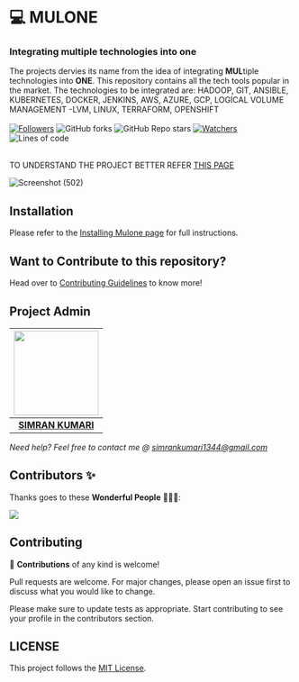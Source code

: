 # 💻 MULONE
### Integrating multiple technologies into one
The projects dervies its name from the idea of integrating <b>MUL</b>tiple technologies into <b>ONE</b>.
This repository contains all the tech tools popular in the market. The technologies to be integrated are:
HADOOP, GIT, ANSIBLE, KUBERNETES, DOCKER, JENKINS, AWS, AZURE, GCP, LOGICAL VOLUME MANAGEMENT -LVM, LINUX, TERRAFORM, OPENSHIFT <br><br>
 [![Followers](https://img.shields.io/github/followers/simranquirky?style=for-the-badge)](https://github.com/simrnquirky?tab=followers)
 ![GitHub forks](https://img.shields.io/github/forks/simranquirky/MULONE?style=for-the-badge)
 ![GitHub Repo stars](https://img.shields.io/github/stars/simranquirky/MULONE?style=for-the-badge)
 [![Watchers](https://img.shields.io/github/watchers/simranquirky/MULONE?style=for-the-badge)](https://github.com/simranquirky/MULONE/watchers)
 ![Lines of code](https://img.shields.io/tokei/lines/github/simranquirky/MULONE?style=for-the-badge)
 <br><br>
<!-- ![MULONE](https://socialify.git.ci/simranquirky/MULONE/image?forks=1&issues=1&language=2&owner=1&pattern=Brick%20Wall&pulls=1&stargazers=1&theme=Dark) -->

TO UNDERSTAND THE PROJECT BETTER REFER [THIS PAGE]()

![Screenshot (502)](https://user-images.githubusercontent.com/60690997/135391591-f3418094-de0e-4888-86af-b9e80275f44f.png)


## Installation
Please refer to the [Installing Mulone page](https://github.com/simranquirky/MULONE/wiki/Installing-Mulone) for full instructions. 

## Want to Contribute to this repository?
Head over to [Contributing Guidelines](https://github.com//simranquirky/MULONE/blob/master/CONTRIBUTING.md) to know more!

## Project Admin

|                                     <a href="https://github.com/simranquirky"><img src="https://avatars.githubusercontent.com/u/60690997?s=400&u=9530610016fa2171d559af8bcdb3e9178bb7d308&v=4" width=150px height=150px /></a>                                      |
| :-----------------------------------------------------------------------------------------------------------------------------------------------------------------------------------------------------------------------------------------------------------------: |
|                                                                                      **[SIMRAN KUMARI](https://www.linkedin.com/in/simran-kumari-810212190/)**                                                                                    |

*Need help? Feel free to contact me @ simrankumari1344@gmail.com*

 ## Contributors ✨

Thanks goes to these **Wonderful People** 👨🏻‍💻:       

<a href="https://github.com/simranquirky/simranquirky.github.io/graphs/contributors">
  <img src="https://contrib.rocks/image?repo=simranquirky/simranquirky.github.io" />
</a> 

## Contributing

🚀 **Contributions** of any kind is welcome!

Pull requests are welcome. For major changes, please open an issue first to discuss what you would like to change.

Please make sure to update tests as appropriate.
Start contributing to see your profile in the contributors section.


<!-- ## Stargazers Over Time 

[![Stargazers over time](https://starchart.cc/simranquirky/MULONE.svg)](https://starchart.cc/simranquirky/MULONE) -->

## LICENSE
This project follows the [MIT License](https://github.com/simranquirky/MULONE/blob/master/LICENSE).












